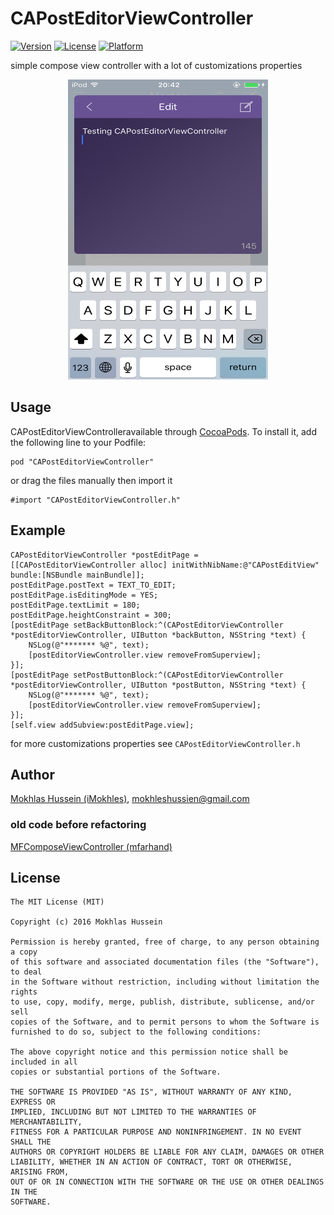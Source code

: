 # CAPostEditorViewController

[![Version](https://img.shields.io/cocoapods/v/CAPostEditorViewController.svg?style=flat)](http://cocoadocs.org/docsets/CAPostEditorViewController)
[![License](https://img.shields.io/cocoapods/l/CAPostEditorViewController.svg?style=flat)](http://cocoadocs.org/docsets/CAPostEditorViewController)
[![Platform](https://img.shields.io/cocoapods/p/CAPostEditorViewController.svg?style=flat)](http://cocoadocs.org/docsets/CAPostEditorViewController)

simple compose view controller with a lot of customizations properties

<p align="center">
  <img width="320" height="480" src="screenshot.png"/>
</p>

## Usage

CAPostEditorViewControlleravailable through [CocoaPods](http://cocoapods.org). To install
it, add the following line to your Podfile:

    pod "CAPostEditorViewController"
    
or drag the files manually then import it

    #import "CAPostEditorViewController.h"
    

    
## Example

    CAPostEditorViewController *postEditPage = [[CAPostEditorViewController alloc] initWithNibName:@"CAPostEditView" bundle:[NSBundle mainBundle]];
    postEditPage.postText = TEXT_TO_EDIT;
    postEditPage.isEditingMode = YES;
    postEditPage.textLimit = 180;
    postEditPage.heightConstraint = 300; 
    [postEditPage setBackButtonBlock:^(CAPostEditorViewController *postEditorViewController, UIButton *backButton, NSString *text) {
        NSLog(@"******* %@", text);
        [postEditorViewController.view removeFromSuperview];
    }];
    [postEditPage setPostButtonBlock:^(CAPostEditorViewController *postEditorViewController, UIButton *postButton, NSString *text) {
        NSLog(@"******* %@", text);
        [postEditorViewController.view removeFromSuperview];
    }];
    [self.view addSubview:postEditPage.view];
    
for more customizations properties see ```CAPostEditorViewController.h```
  
## Author

[Mokhlas Hussein (iMokhles)](https://twitter.com/imokhles), [mokhleshussien@gmail.com](mailto:mokhleshussien@aol.com)


### old code before refactoring
[MFComposeViewController (mfarhand)](https://github.com/mfarhand/MFComposeViewController)

## License

    The MIT License (MIT)
  
    Copyright (c) 2016 Mokhlas Hussein
    
    Permission is hereby granted, free of charge, to any person obtaining a copy
    of this software and associated documentation files (the "Software"), to deal
    in the Software without restriction, including without limitation the rights
    to use, copy, modify, merge, publish, distribute, sublicense, and/or sell
    copies of the Software, and to permit persons to whom the Software is
    furnished to do so, subject to the following conditions:
    
    The above copyright notice and this permission notice shall be included in all
    copies or substantial portions of the Software.
    
    THE SOFTWARE IS PROVIDED "AS IS", WITHOUT WARRANTY OF ANY KIND, EXPRESS OR
    IMPLIED, INCLUDING BUT NOT LIMITED TO THE WARRANTIES OF MERCHANTABILITY,
    FITNESS FOR A PARTICULAR PURPOSE AND NONINFRINGEMENT. IN NO EVENT SHALL THE
    AUTHORS OR COPYRIGHT HOLDERS BE LIABLE FOR ANY CLAIM, DAMAGES OR OTHER
    LIABILITY, WHETHER IN AN ACTION OF CONTRACT, TORT OR OTHERWISE, ARISING FROM,
    OUT OF OR IN CONNECTION WITH THE SOFTWARE OR THE USE OR OTHER DEALINGS IN THE
    SOFTWARE.
